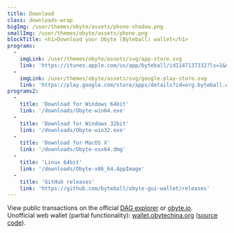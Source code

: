 ```yaml
---
title: Download
class: downloads-wrap
bigImg: /user/themes/obyte/assets/phone-shadow.png
smallImg: /user/themes/obyte/assets/phone.png
blockTitle: <h1>Download your Obyte (Byteball) wallet</h1>
programs:
  - 
    imgLink: /user/themes/obyte/assets/svg/app-store.svg
    link: 'https://itunes.apple.com/us/app/byteball/id1147137332?ls=1&mt=8'
  - 
    imgLink: /user/themes/obyte/assets/svg/google-play-store.svg
    link: 'https://play.google.com/store/apps/details?id=org.byteball.wallet'
programs2:
  - 
    title: 'Download for Windows 64bit'
    link: '/downloads/Obyte-win64.exe'
  - 
    title: 'Download for Windows 32bit'
    link: '/downloads/Obyte-win32.exe'
  - 
    title: 'Download for MacOS X'
    link: '/downloads/Obyte-osx64.dmg'
  - 
    title: 'Linux 64bit'
    link: '/downloads/Obyte-x86_64.AppImage'
  - 
    title: 'GitHub releases'
    link: 'https://github.com/byteball/obyte-gui-wallet/releases'
---
```

 
View public transactions on the official [DAG explorer](https://explorer.obyte.org/?target=_blank) or [obyte.io](https://obyte.io/?target=_blank). <br> Unofficial web wallet (partial functionality): [wallet.obytechina.org](https://wallet.obytechina.org/?target=_blank) ([source code](https://github.com/gcc2ge/ObyteWebWallet?target=_blank)).
